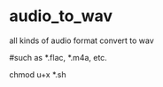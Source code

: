 # audio_to_wav

all kinds of audio format convert to wav

#such as *.flac, *.m4a, etc.

chmod u+x *.sh
